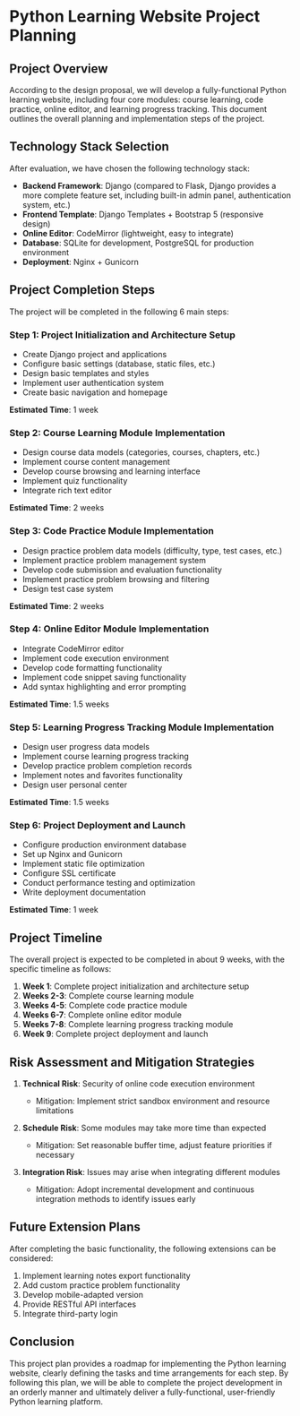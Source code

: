 # Python Learning Website Project Planning

## Project Overview

According to the design proposal, we will develop a fully-functional Python learning website, including four core modules: course learning, code practice, online editor, and learning progress tracking. This document outlines the overall planning and implementation steps of the project.

## Technology Stack Selection

After evaluation, we have chosen the following technology stack:

- **Backend Framework**: Django (compared to Flask, Django provides a more complete feature set, including built-in admin panel, authentication system, etc.)
- **Frontend Template**: Django Templates + Bootstrap 5 (responsive design)
- **Online Editor**: CodeMirror (lightweight, easy to integrate)
- **Database**: SQLite for development, PostgreSQL for production environment
- **Deployment**: Nginx + Gunicorn

## Project Completion Steps

The project will be completed in the following 6 main steps:

### Step 1: Project Initialization and Architecture Setup

- Create Django project and applications
- Configure basic settings (database, static files, etc.)
- Design basic templates and styles
- Implement user authentication system
- Create basic navigation and homepage

**Estimated Time**: 1 week

### Step 2: Course Learning Module Implementation

- Design course data models (categories, courses, chapters, etc.)
- Implement course content management
- Develop course browsing and learning interface
- Implement quiz functionality
- Integrate rich text editor

**Estimated Time**: 2 weeks

### Step 3: Code Practice Module Implementation

- Design practice problem data models (difficulty, type, test cases, etc.)
- Implement practice problem management system
- Develop code submission and evaluation functionality
- Implement practice problem browsing and filtering
- Design test case system

**Estimated Time**: 2 weeks

### Step 4: Online Editor Module Implementation

- Integrate CodeMirror editor
- Implement code execution environment
- Develop code formatting functionality
- Implement code snippet saving functionality
- Add syntax highlighting and error prompting

**Estimated Time**: 1.5 weeks

### Step 5: Learning Progress Tracking Module Implementation

- Design user progress data models
- Implement course learning progress tracking
- Develop practice problem completion records
- Implement notes and favorites functionality
- Design user personal center

**Estimated Time**: 1.5 weeks

### Step 6: Project Deployment and Launch

- Configure production environment database
- Set up Nginx and Gunicorn
- Implement static file optimization
- Configure SSL certificate
- Conduct performance testing and optimization
- Write deployment documentation

**Estimated Time**: 1 week

## Project Timeline

The overall project is expected to be completed in about 9 weeks, with the specific timeline as follows:

1. **Week 1**: Complete project initialization and architecture setup
2. **Weeks 2-3**: Complete course learning module
3. **Weeks 4-5**: Complete code practice module
4. **Weeks 6-7**: Complete online editor module
5. **Weeks 7-8**: Complete learning progress tracking module
6. **Week 9**: Complete project deployment and launch

## Risk Assessment and Mitigation Strategies

1. **Technical Risk**: Security of online code execution environment
   - Mitigation: Implement strict sandbox environment and resource limitations

2. **Schedule Risk**: Some modules may take more time than expected
   - Mitigation: Set reasonable buffer time, adjust feature priorities if necessary

3. **Integration Risk**: Issues may arise when integrating different modules
   - Mitigation: Adopt incremental development and continuous integration methods to identify issues early

## Future Extension Plans

After completing the basic functionality, the following extensions can be considered:

1. Implement learning notes export functionality
2. Add custom practice problem functionality
3. Develop mobile-adapted version
4. Provide RESTful API interfaces
5. Integrate third-party login

## Conclusion

This project plan provides a roadmap for implementing the Python learning website, clearly defining the tasks and time arrangements for each step. By following this plan, we will be able to complete the project development in an orderly manner and ultimately deliver a fully-functional, user-friendly Python learning platform.